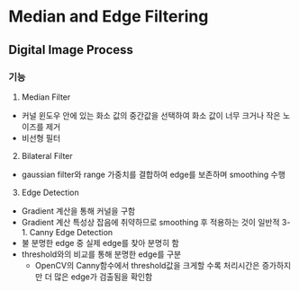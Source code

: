 # Median and Edge Filtering

## Digital Image Process


### 기능

1. Median Filter
  * 커널 윈도우 안에 있는 화소 값의 중간값을 선택하여 화소 값이 너무 크거나 작은 노이즈를 제거
  * 비선형 필터
    
2. Bilateral Filter
  * gaussian filter와 range 가중치를 결합하여 edge를 보존하며 smoothing 수행

3. Edge Detection
  * Gradient 계산을 통해 커널을 구함
  * Gradient 계산 특성상 잡음에 취약하므로 smoothing 후 적용하는 것이 일반적
3-1. Canny Edge Detection
  * 불 분명한 edge 중 실제 edge를 찾아 분명히 함
  * threshold와의 비교를 통해 분명한 edge를 구분
    * OpenCV의 Canny함수에서 threshold값을 크게할 수록 처리시간은 증가하지만 더 많은 edge가 검출됨을 확인함


